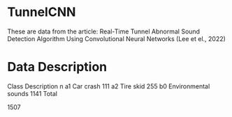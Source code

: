 # TunnelCNN

These are data from the article: Real-Time Tunnel Abnormal Sound Detection Algorithm Using Convolutional Neural Networks (Lee et el., 2022)


# Data Description

Class 
Description 
n
a1 
Car crash
 111
a2 
Tire skid 
255
b0
Environmental sounds
1141
Total 

1507
